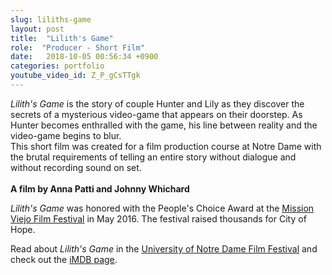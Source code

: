 ```yaml
---
slug: liliths-game
layout: post
title:  "Lilith's Game"
role:  "Producer - Short Film"
date:   2018-10-05 00:56:34 +0900
categories: portfolio
youtube_video_id: Z_P_gCsTTgk
---
```


  <p><i>Lilith's Game</i> is the story of couple Hunter and Lily as they discover the secrets of a mysterious video-game that appears on their doorstep. As Hunter becomes enthralled with the game, his line between reality and the video-game begins to blur.<br>This short film was created for a film production course at Notre Dame with the brutal requirements of telling an entire story without dialogue and without recording sound on set.<br><br><strong>A film by Anna Patti and Johnny Whichard</strong>
  </p>
  <p><i>Lilith's Game</i> was honored with the People's Choice Award at the <a href="http://missionviejolife.org/2016/05/26/mission-viejo-film-festival-nets-more-than-5k-for-cancer-research-treatment/">Mission Viejo Film Festival</a> in May 2016. The festival raised thousands for City of Hope.</p>
  <p>Read about <i>Lilith's Game</i> in the <a href="http://ftt.nd.edu/events/student-film-festival-archive/film-festivals/2014-notre-dame-student-film-festival/">University of Notre Dame Film Festival</a> and check out the <a href="http://www.imdb.com/title/tt3439328/?ref_=fn_al_tt_1">iMDB page</a>.</p>


